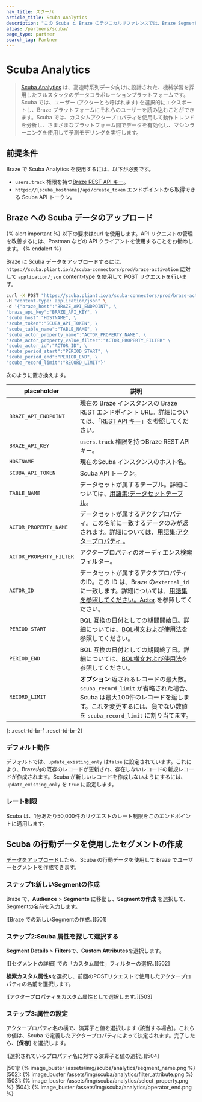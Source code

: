 ```yaml
---
nav_title: スクーバ
article_title: Scuba Analytics
description: "この Scuba と Braze のテクニカルリファレンスでは、Braze Segments を使用して Scuba のリアルタイムデータインサイトをアクティブにする方法を説明します。"
alias: /partners/scuba/
page_type: partner
search_tag: Partner
---
```


# Scuba Analytics

>[Scuba Analytics][1] は、高速時系列データ向けに設計された、機械学習を採用したフルスタックのデータコラボレーションプラットフォームです。Scuba では、ユーザー (アクターとも呼ばれます) を選択的にエクスポートし、Braze プラットフォームにそれらのユーザーを読み込むことができます。Scuba では、カスタムアクタープロパティを使用して動作トレンドを分析し、さまざまなプラットフォーム間でデータを有効化し、マシンラーニングを使用して予測モデリングを実行します。

## 前提条件

Braze で Scuba Analytics を使用するには、以下が必要です。

- `users.track` 権限を持つ[Braze REST API キー]({{site.baseurl}}/user_guide/administrative/app_settings/api_settings_tab/#rest-api-keys)。
- `https://{scuba_hostname}/api/create_token` エンドポイントから取得できる Scuba API トークン。

## Braze への Scuba データのアップロード

{% alert important %}
以下の要求はcurl を使用します。API リクエストの管理を改善するには、Postman などの API クライアントを使用することをお勧めします。
{% endalert %}

Braze に Scuba データをアップロードするには、`https://scuba.pliant.io/a/scuba-connectors/prod/braze-activation` に対して `application/json` content-type を使用して POST リクエストを行います。

```bash
curl -X POST "https://scuba.pliant.io/a/scuba-connectors/prod/braze-activation" \
-H "content-type: application/json" \
-d '{"braze_host":"BRAZE_API_ENDPOINT", \
"braze_api_key":"BRAZE_API_KEY", \
"scuba_host":"HOSTNAME", \
"scuba_token":"SCUBA_API_TOKEN", \
"scuba_table_name":"TABLE_NAME", \
"scuba_actor_property_name":"ACTOR_PROPERTY_NAME", \
"scuba_actor_property_value_filter":"ACTOR_PROPERTY_FILTER" \
"scuba_actor_id":"ACTOR_ID", \
"scuba_period_start":"PERIOD_START", \
"scuba_period_end":"PERIOD_END", \
"scuba_record_limit":"RECORD_LIMIT"}'
```

次のように置き換えます。

| placeholder             | 説明                                                                                                                                                                                     |
|-------------------------|-------------------------------------------------------------------------------------------------------------------------------------------------------------------------------------------------|
| `BRAZE_API_ENDPOINT`    | 現在の Braze インスタンスの Braze REST エンドポイント URL。詳細については、「[REST API キー]({{site.baseurl}}/user_guide/administrative/app_settings/api_settings_tab/#rest-api-keys)」を参照してください。 |
| `BRAZE_API_KEY`         | `users.track` 権限を持つBraze REST API キー。                                                                                                                                      |
| `HOSTNAME`              | 現在のScuba インスタンスのホスト名。                                                                                                                                                    |
| `SCUBA_API_TOKEN`       | Scuba API トークン。                                                                                                                                                                           |
| `TABLE_NAME`            | データセットが属するテーブル。詳細については、[用語集:データセットテーブル][3]。                                                                                                      |
| `ACTOR_PROPERTY_NAME`   | データセットが属するアクタプロパティ。この名前に一致するデータのみが返されます。詳細については、[用語集:アクタープロパティ ][4]。                                             |
| `ACTOR_PROPERTY_FILTER` | アクタープロパティのオーディエンス検索フィルター。                                                                                                                                             |
| `ACTOR_ID`              | データセットが属するアクタプロパティのID。この ID は、Braze の`external_id` に一致します。詳細については、[用語集を参照してください。Actor][5].を参照してください。                                              |
| `PERIOD_START`          | BQL 互換の日付としての期間開始日。詳細については、[BQL構文および使用法][6]を参照してください。                                                                                                 |
| `PERIOD_END`            | BQL 互換の日付としての期間終了日。詳細については、[BQL構文および使用法][6]を参照してください。                                                                                                   |
| `RECORD_LIMIT`          | **オプション**:返されるレコードの最大数。`scuba_record_limit` が省略された場合、Scuba は最大100件のレコードを返します。これを変更するには、負でない数値を `scuba_record_limit` に割り当てます。    |
{: .reset-td-br-1 .reset-td-br-2}

### デフォルト動作

デフォルトでは、`update_existing_only` は`false` に設定されています。これにより、Braze内の既存のレコードが更新され、存在しないレコードの新規レコードが作成されます。Scuba が新しいレコードを作成しないようにするには、`update_existing_only` を `true` に設定します。

### レート制限

Scuba は、1分あたり50,000件のリクエストのレート制限をこのエンドポイントに適用します。

## Scuba の行動データを使用したセグメントの作成

[データをアップロード](#uploading-your-scuba-data-to-braze)したら、Scuba の行動データを使用して Braze でユーザーセグメントを作成できます。

### ステップ1:新しいSegmentの作成

Braze で、**Audience** > **Segments** に移動し、**Segmentの作成** を選択して、Segmentの名前を入力します。

![Braze での新しいSegmentの作成。][501]

### ステップ2:Scuba 属性を探して選択する

**Segment Details** > **Filters**で、**Custom Attributes**を選択します。

![\[セグメントの詳細] での「カスタム属性」フィルターの選択。][502]

**検索カスタム属性s**を選択し、前回のPOSTリクエストで使用したアクタープロパティの名前を選択します。

![アクタープロパティをカスタム属性として選択します。][503]

### ステップ3:属性の設定

アクタープロパティ名の横で、演算子と値を選択します (該当する場合)。これらの値は、Scuba で定義したアクタープロパティによって決定されます。完了したら、\[**保存**] を選択します。

![選択されているプロパティ名に対する演算子と値の選択。][504]

[1]: https://scuba.io
[3]: https://docs.scuba.io/glossary/dataset-table
[4]: https://docs.scuba.io/glossary/actor-property
[5]: https://docs.scuba.io/glossary/actor
[6]: https://docs.scuba.io/guides/bql-syntax-and-usage
[501]: {% image_buster /assets/img/scuba/analytics/segment_name.png %}
[502]: {% image_buster /assets/img/scuba/analytics/filter_attribute.png %}
[503]: {% image_buster /assets/img/scuba/analytics/select_property.png %}
[504]: {% image_buster /assets/img/scuba/analytics/operator_end.png %}
